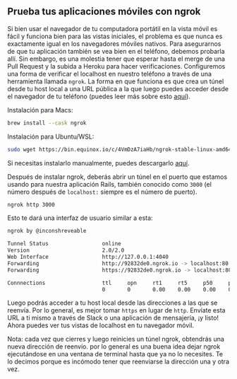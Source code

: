## Prueba tus aplicaciones móviles con ngrok

Si bien usar el navegador de tu computadora portátil en la vista móvil es fácil y funciona bien para las vistas iniciales, el problema es que nunca es exactamente igual en los navegadores móviles nativos. Para asegurarnos de que tu aplicación también se vea bien en el teléfono, debemos probarla allí. Sin embargo, es una molestia tener que esperar hasta el merge de una Pull Request y la subida a Heroku para hacer verificaciones. Configuremos una forma de verificar el localhost en nuestro teléfono a través de una herramienta llamada `ngrok`. La forma en que funciona es que crea un túnel desde tu host local a una URL pública a la que luego puedes acceder desde el navegador de tu teléfono (puedes leer más sobre esto [aquí](https://ngrok.com/product)).

Instalación para Macs:

```zsh
brew install --cask ngrok
```

Instalación para Ubuntu/WSL:

```zsh
sudo wget https://bin.equinox.io/c/4VmDzA7iaHb/ngrok-stable-linux-amd64.tgz -O - | sudo tar xz -C /usr/local/bin
```

Si necesitas instalarlo manualmente, puedes descargarlo [aquí](https://ngrok.com/download).

Después de instalar ngrok, deberás abrir un túnel en el puerto que estamos usando para nuestra aplicación Rails, también conocido como `3000` (el número después de `localhost:` siempre es el número de puerto).
```zsh
ngrok http 3000
```

Esto te dará una interfaz de usuario similar a esta:

```zsh
ngrok by @inconshreveable

Tunnel Status                 online
Version                       2.0/2.0
Web Interface                 http://127.0.0.1:4040
Forwarding                    http://92832de0.ngrok.io -> localhost:80
Forwarding                    https://92832de0.ngrok.io -> localhost:80

Connnections                  ttl     opn     rt1     rt5     p50     p90
                              0       0       0.00    0.00    0.00    0.00
```

Luego podrás acceder a tu host local desde las direcciones a las que se reenvía. Por lo general, es mejor tomar `https` en lugar de `http`. Envíate esta URL a ti mismo a través de Slack o una aplicación de mensajería, ¡y listo! Ahora puedes ver tus vistas de localhost en tu navegador móvil.

Nota: cada vez que cierres y luego reinicies un túnel ngrok, obtendrás una nueva dirección de reenvío. por lo general es una buena idea dejar ngrok ejecutándose en una ventana de terminal hasta que ya no lo necesites. Te lo decimos porque es incómodo tener que reenviarse la dirección una y otra vez.

